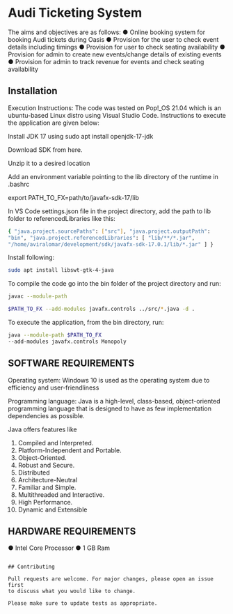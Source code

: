 # Audi Ticketing System

The aims and objectives are as follows:
● Online booking system for booking Audi tickets during Oasis
● Provision for the user to check event details including timings
● Provision for user to check seating availability
● Provision for admin to create new events/change details of existing events
● Provision for admin to track revenue for events and check seating availability

## Installation

Execution Instructions:
The code was tested on Pop!_OS 21.04 which is an ubuntu-based Linux distro using Visual
Studio Code. Instructions to execute the application are given below:

Install JDK 17 using sudo apt install openjdk-17-jdk

Download SDK from here.

Unzip it to a desired location

Add an environment variable pointing to the lib directory of the runtime in .bashrc

export PATH_TO_FX=path/to/javafx-sdk-17/lib

In VS Code settings.json file in the project directory, add the path to lib folder to
referencedLibraries like this:

```bash
{ "java.project.sourcePaths": ["src"], "java.project.outputPath":
"bin", "java.project.referencedLibraries": [ "lib/**/*.jar",
"/home/aviralomar/development/sdk/javafx-sdk-17.0.1/lib/*.jar" ] }
```

Install following: 
```bash
sudo apt install libswt-gtk-4-java
```

To compile the code go into the bin folder of the project directory and run: 
```bash
javac --module-path
```

```bash
$PATH_TO_FX --add-modules javafx.controls ../src/*.java -d .
```


To execute the application, from the bin directory, run: 
```bash
java --module-path $PATH_TO_FX
--add-modules javafx.controls Monopoly

```

## SOFTWARE REQUIREMENTS

Operating system: Windows 10 is used as the operating system due to efficiency
and user-friendliness

Programming language: Java is a high-level, class-based, object-oriented
programming language that is designed to have as few implementation
dependencies as possible. 

Java offers features like
1. Compiled and Interpreted.
2. Platform-Independent and Portable.
3. Object-Oriented.
4. Robust and Secure.
5. Distributed
6. Architecture-Neutral
7. Familiar and Simple.
8. Multithreaded and Interactive.
9. High Performance.
10. Dynamic and Extensible

## HARDWARE REQUIREMENTS

● Intel Core Processor
● 1 GB Ram

```

## Contributing

Pull requests are welcome. For major changes, please open an issue first
to discuss what you would like to change.

Please make sure to update tests as appropriate.

